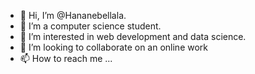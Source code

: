 - 👋 Hi, I’m @Hananebellala.
- 👀 I’m a computer science student.
- 🌱 I’m interested in web development and data science.
- 💞️ I’m looking to collaborate on an online work
- 📫 How to reach me ...

<!---
Hananebellala/Hananebellala is a ✨ special ✨ repository because its `README.md` (this file) appears on your GitHub profile.
You can click the Preview link to take a look at your changes.
--->
